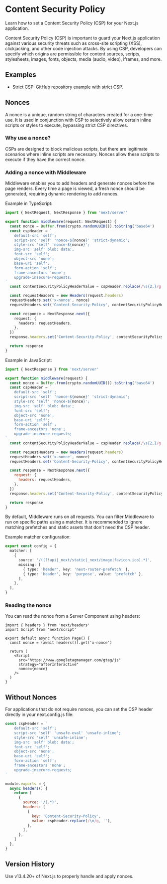# Content Security Policy

Learn how to set a Content Security Policy (CSP) for your Next.js application.

Content Security Policy (CSP) is important to guard your Next.js application against various security threats such as cross-site scripting (XSS), clickjacking, and other code injection attacks. By using CSP, developers can specify which origins are permissible for content sources, scripts, stylesheets, images, fonts, objects, media (audio, video), iframes, and more.

## Examples

- Strict CSP: GitHub repository example with strict CSP.

## Nonces

A nonce is a unique, random string of characters created for a one-time use. It is used in conjunction with CSP to selectively allow certain inline scripts or styles to execute, bypassing strict CSP directives.

### Why use a nonce?

CSPs are designed to block malicious scripts, but there are legitimate scenarios where inline scripts are necessary. Nonces allow these scripts to execute if they have the correct nonce.

### Adding a nonce with Middleware

Middleware enables you to add headers and generate nonces before the page renders. Every time a page is viewed, a fresh nonce should be generated, requiring dynamic rendering to add nonces.

Example in TypeScript:

```ts
import { NextRequest, NextResponse } from 'next/server'

export function middleware(request: NextRequest) {
  const nonce = Buffer.from(crypto.randomUUID()).toString('base64')
  const cspHeader = `
    default-src 'self';
    script-src 'self' 'nonce-${nonce}' 'strict-dynamic';
    style-src 'self' 'nonce-${nonce}';
    img-src 'self' blob: data:;
    font-src 'self';
    object-src 'none';
    base-uri 'self';
    form-action 'self';
    frame-ancestors 'none';
    upgrade-insecure-requests;
`
  const contentSecurityPolicyHeaderValue = cspHeader.replace(/\s{2,}/g, ' ').trim()

  const requestHeaders = new Headers(request.headers)
  requestHeaders.set('x-nonce', nonce)
  requestHeaders.set('Content-Security-Policy', contentSecurityPolicyHeaderValue)

  const response = NextResponse.next({
    request: {
      headers: requestHeaders,
    },
  })
  response.headers.set('Content-Security-Policy', contentSecurityPolicyHeaderValue)

  return response
}
```

Example in JavaScript:

```js
import { NextResponse } from 'next/server'

export function middleware(request) {
  const nonce = Buffer.from(crypto.randomUUID()).toString('base64')
  const cspHeader = `
    default-src 'self';
    script-src 'self' 'nonce-${nonce}' 'strict-dynamic';
    style-src 'self' 'nonce-${nonce}';
    img-src 'self' blob: data:;
    font-src 'self';
    object-src 'none';
    base-uri 'self';
    form-action 'self';
    frame-ancestors 'none';
    upgrade-insecure-requests;
`
  const contentSecurityPolicyHeaderValue = cspHeader.replace(/\s{2,}/g, ' ').trim()

  const requestHeaders = new Headers(request.headers)
  requestHeaders.set('x-nonce', nonce)
  requestHeaders.set('Content-Security-Policy', contentSecurityPolicyHeaderValue)

  const response = NextResponse.next({
    request: {
      headers: requestHeaders,
    },
  })
  response.headers.set('Content-Security-Policy', contentSecurityPolicyHeaderValue)

  return response
}
```

By default, Middleware runs on all requests. You can filter Middleware to run on specific paths using a matcher. It is recommended to ignore matching prefetches and static assets that don't need the CSP header.

Example matcher configuration:

```ts
export const config = {
  matcher: [
    {
      source: '/((?!api|_next/static|_next/image|favicon.ico).*)',
      missing: [
        { type: 'header', key: 'next-router-prefetch' },
        { type: 'header', key: 'purpose', value: 'prefetch' },
      ],
    },
  ],
}
```

### Reading the nonce

You can read the nonce from a Server Component using headers:

```tsx
import { headers } from 'next/headers'
import Script from 'next/script'

export default async function Page() {
  const nonce = (await headers()).get('x-nonce')

  return (
    <Script
      src="https://www.googletagmanager.com/gtag/js"
      strategy="afterInteractive"
      nonce={nonce}
    />
  )
}
```

## Without Nonces

For applications that do not require nonces, you can set the CSP header directly in your next.config.js file:

```js
const cspHeader = `
    default-src 'self';
    script-src 'self' 'unsafe-eval' 'unsafe-inline';
    style-src 'self' 'unsafe-inline';
    img-src 'self' blob: data:;
    font-src 'self';
    object-src 'none';
    base-uri 'self';
    form-action 'self';
    frame-ancestors 'none';
    upgrade-insecure-requests;
`

module.exports = {
  async headers() {
    return [
      {
        source: '/(.*)',
        headers: [
          {
            key: 'Content-Security-Policy',
            value: cspHeader.replace(/\n/g, ''),
          },
        ],
      },
    ]
  },
}
```

## Version History

Use v13.4.20+ of Next.js to properly handle and apply nonces.